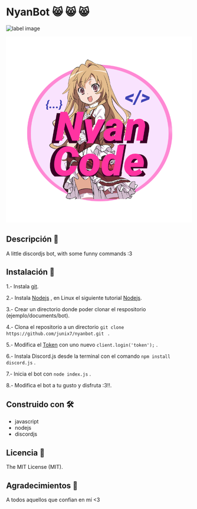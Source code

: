 # NyanBot 😸️ 😸️ 😸️


![label image](https://img.shields.io/badge/status-in%20progress-yellow)

![label image](https://github.com/junix7/nyanbot/blob/master/images/logo.png)


## Descripción 📝️

A little discordjs bot, with some funny commands :3

## Instalación 🔧️

1.- Instala [git](https://git-scm.com/book/es/v2/Inicio---Sobre-el-Control-de-Versiones-Instalaci%C3%B3n-de-Git).

2.- Instala [Nodejs](https://nodejs.org/es/download/) , en Linux el siguiente tutorial [Nodejs](https://ubunlog.com/nodejs-npm-instalacion-ubuntu-20-04-18-04/).

3.- Crear un directorio donde poder clonar el respositorio (ejemplo/documents/bot).

4.- Clona el repositorio a un directorio ```git clone https://github.com/junix7/nyanbot.git ``` .

5.- Modifica el [Token](https://github.com/reactiflux/discord-irc/wiki/Creating-a-discord-bot-&-getting-a-token) con uno nuevo ```client.login('token');``` .

6.- Instala Discord.js desde la terminal con el comando ```npm install discord.js``` .

7.- Inicia el bot con ```node index.js``` .

8.- Modifica el bot a tu gusto y disfruta :3!!.


## Construido con 🛠️
- javascript
- nodejs
- discordjs

## Licencia 📃️

The MIT License (MIT).

## Agradecimientos 🎁️

A todos aquellos que confian en mí <3


